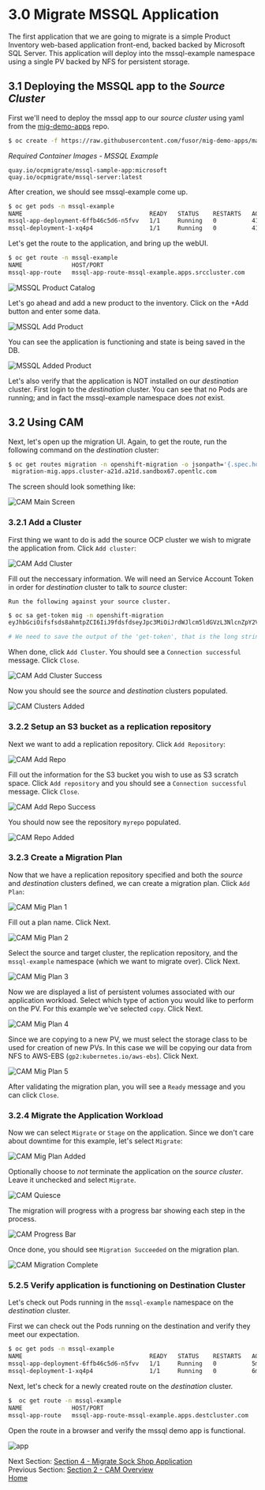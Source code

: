 # 3.0 Migrate MSSQL Application

The first application that we are going to migrate is a simple Product Inventory web-based application front-end, backed backed by Microsoft SQL Server.  This application will deploy into the mssql-example namespace using a single PV backed by NFS for persistent storage.

## 3.1 Deploying the MSSQL app to the _Source Cluster_
First we'll need to deploy the mssql app to our _source cluster_ using yaml from the [mig-demo-apps](https://github.com/fusor/mig-demo-apps/) repo.
```bash
$ oc create -f https://raw.githubusercontent.com/fusor/mig-demo-apps/master/apps/mssql-app/manifest.yaml
```

_Required Container Images - MSSQL Example_
```
quay.io/ocpmigrate/mssql-sample-app:microsoft
quay.io/ocpmigrate/mssql-server:latest
```

After creation, we should see mssql-example come up.

```bash
$ oc get pods -n mssql-example
NAME                                    READY   STATUS    RESTARTS   AGE
mssql-app-deployment-6ffb46c5d6-n5fvv   1/1     Running   0          41m
mssql-deployment-1-xq4p4                1/1     Running   0          41m
```

Let's get the route to the application, and bring up the webUI.

```bash
$ oc get route -n mssql-example
NAME              HOST/PORT                                                       PATH   SERVICES     PORT 
mssql-app-route   mssql-app-route-mssql-example.apps.srccluster.com          db-app-svc   5000 
```

![MSSQL Product Catalog](./screenshots/lab5/mssql-product-catalog.png)

Let's go ahead and add a new product to the inventory.  Click on the +Add button and enter some data.

![MSSQL Add Product](./screenshots/lab5/mssql-add-product.png)

You can see the application is functioning and state is being saved in the DB.  

![MSSQL Added Product](./screenshots/lab5/mssql-added-product.png)

Let's also verify that the application is NOT installed on our _destination_ cluster.  First login to the _destination_ cluster. You can see that no Pods are running; and in fact the mssql-example namespace does *not* exist.

## 3.2 Using CAM

Next, let's open up the migration UI. Again, to get the route, run the following command on the _destination_ cluster:
```bash
$ oc get routes migration -n openshift-migration -o jsonpath='{.spec.host}'
 migration-mig.apps.cluster-a21d.a21d.sandbox67.opentlc.com
```

The screen should look something like:

![CAM Main Screen](./screenshots/lab5/cam-main-screen.png)

### 3.2.1 Add a Cluster

First thing we want to do is add the source OCP cluster we wish to migrate the
application from. Click `Add cluster`:

![CAM Add Cluster](./screenshots/lab5/cam-add-cluster.png)

Fill out the neccessary information. We will need an Service Account Token in order for _destination_ cluster to talk to _source_ cluster:

`Run the following against your source cluster.`

```bash
$ oc sa get-token mig -n openshift-migration
eyJhbGciOifsfsds8ahmtpZCI6IiJ9fdsfdseyJpc3MiOiJrdWJlcm5ldGVzL3NlcnZpY2VhY2NvdW50Iiwia3ViZXJuZXRlcy5pby9zZXJ2aWNlYWNjb3VudC9uYW1lc3BhY2UiOiJtaWciLCJrdWJlcm5ldGVzLmlvL3NlcnZpY2VhY2NvdW50L3NlY3JldC5uYW1lIjoibWlnLXRva2VuLTdxMnhjIiwia3ViZXJuZXRlcy5pby9zZXJ2aWNlYWNjb3VudC9zZXJ2aWNlLWFjY291bnQubmFtZSI6Im1pZyIsImt1YmVybmss7gc2VydmljZWFjY291bnQvc2VydmljZS1hY2NvdW50LnVpZCI6IjQ5NjYyZjgxLWEzNDItMTFlOS05NGRjLTA2MDlkNjY4OTQyMCIsInN1YiI6InN5c3RlbTpzZXJ2aWNlYWNjb3VudDptaWc6bWlnIn0.Qhcv0cwP539nSxbhIHFNHen0PNXSfLgBiDMFqt6BvHZBLET_UK0FgwyDxnRYRnDAHdxAGHN3dHxVtwhu-idHKI-mKc7KnyNXDfWe5O0c1xWv63BbEvyXnTNvpJuW1ChUGCY04DBb6iuSVcUMi04Jy_sVez00FCQ56xMSFzy5nLW5QpLFiFOTj2k_4Krcjhs8dgf02dgfkkshshjfgfsdfdsfdsa8fdsgdsfd8fasfdaTScsu4lEDSbMY25rbpr-XqhGcGKwnU58qlmtJcBNT3uffKuxAdgbqa-4zt9cLFeyayTKmelc1MLswlOvu3vvJ2soFx9VzWdPbGRMsjZWWLvJ246oyzwykYlBunYJbX3D_uPfyqoKfzA

# We need to save the output of the 'get-token', that is the long string we will enter into the mig-ui when we create a new cluster entry.
```

When done, click `Add Cluster`. You should see a `Connection successful` message. Click `Close`.

![CAM Add Cluster Success](./screenshots/lab5/cam-add-cluster-success.png)

Now you should see the _source_ and _destination_ clusters populated.

![CAM Clusters Added](./screenshots/lab5/cam-clusters-added.png)

### 3.2.2 Setup an S3 bucket as a replication repository

Next we want to add a replication repository. Click `Add Repository`:

![CAM Add Repo](./screenshots/lab5/cam-add-repo.png)

Fill out the information for the S3 bucket you wish to use as S3 scratch space. Click `Add repository` and you should see a `Connection successful` message. Click `Close`.

![CAM Add Repo Success](./screenshots/lab5/cam-add-repo-success.png)

You should now see the repository `myrepo` populated.

![CAM Repo Added](./screenshots/lab5/cam-repo-added.png)

### 3.2.3 Create a Migration Plan

Now that we have a replication repository specified and both the _source_ and
_destination_ clusters defined, we can create a migration plan. Click `Add Plan`:

![CAM Mig Plan 1](./screenshots/lab5/cam-mig-plan-1.png)

Fill out a plan name. Click Next.

![CAM Mig Plan 2](./screenshots/lab5/cam-mig-plan-2.png)

Select the source and target cluster, the replication repository, and the `mssql-example` namespace (which we want to migrate over). Click Next.

![CAM Mig Plan 3](./screenshots/lab5/cam-mig-plan-3.png)

Now we are displayed a list of persistent volumes associated with our
application workload. Select which type of action you would like to perform on the PV. For this example we've selected `copy`.  Click Next.

![CAM Mig Plan 4](./screenshots/lab5/cam-mig-plan-4.png)

Since we are copying to a new PV, we must select the storage class to be used for creation of new PVs.  In this case we will be copying our data from NFS to AWS-EBS (`gp2:kubernetes.io/aws-ebs`).  Click Next.

![CAM Mig Plan 5](./screenshots/lab5/cam-mig-plan-5.png)

After validating the migration plan, you will see a `Ready` message and you can click `Close`.

### 3.2.4 Migrate the Application Workload

Now we can select `Migrate` or `Stage` on the application. Since we don't care about downtime for this example, let's select `Migrate`:

![CAM Mig Plan Added](./screenshots/lab5/cam-mig-plan-added.png)

Optionally choose to *not* terminate the application on the _source cluster_.
Leave it unchecked and select `Migrate`.

![CAM Quiesce](./screenshots/lab5/cam-quiesce.png)

The migration will progress with a progress bar showing each step in the process.

![CAM Progress Bar](./screenshots/lab5/cam-progress-bar.png)

Once done, you should see `Migration Succeeded` on the migration plan.

![CAM Migration Complete](./screenshots/lab5/cam-migration-complete.png)


### 5.2.5 Verify application is functioning on Destination Cluster

Let's check out Pods running in the `mssql-example` namespace on the _destination_ cluster.

First we can check out the Pods running on the destination and verify they meet our expectation.
```bash
$ oc get pods -n mssql-example
NAME                                    READY   STATUS    RESTARTS   AGE
mssql-app-deployment-6ffb46c5d6-n5fvv   1/1     Running   0          5m
mssql-deployment-1-xq4p4                1/1     Running   0          6m
```

Next, let's check for a newly created route on the _destination_ cluster.
```bash
$  oc get route -n mssql-example
NAME              HOST/PORT                                                 PATH   SERVICES   
mssql-app-route   mssql-app-route-mssql-example.apps.destcluster.com     db-app-svc   5000 
```

Open the route in a browser and verify the mssql demo app is functional.

![app](./screenshots/lab5/mssql-example-app-ocp4.png)

Next Section: [Section 4 - Migrate Sock Shop Application](./4.md)<br>
Previous Section: [Section 2 - CAM Overview](./2.md)<br>
[Home](./README.md)
